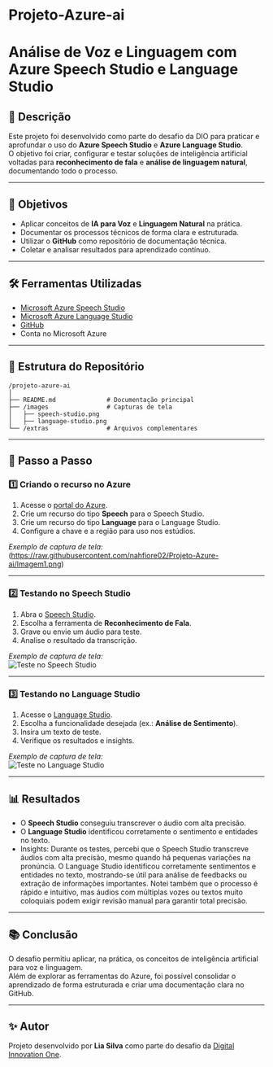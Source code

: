 # Projeto-Azure-ai
# Análise de Voz e Linguagem com Azure Speech Studio e Language Studio

## 📌 Descrição
Este projeto foi desenvolvido como parte do desafio da DIO para praticar e aprofundar o uso do **Azure Speech Studio** e **Azure Language Studio**.  
O objetivo foi criar, configurar e testar soluções de inteligência artificial voltadas para **reconhecimento de fala** e **análise de linguagem natural**, documentando todo o processo.

---

## 🎯 Objetivos
- Aplicar conceitos de **IA para Voz** e **Linguagem Natural** na prática.
- Documentar os processos técnicos de forma clara e estruturada.
- Utilizar o **GitHub** como repositório de documentação técnica.
- Coletar e analisar resultados para aprendizado contínuo.

---

## 🛠️ Ferramentas Utilizadas
- [Microsoft Azure Speech Studio](https://speech.microsoft.com/)
- [Microsoft Azure Language Studio](https://language.cognitive.azure.com/)
- [GitHub](https://github.com/)
- Conta no Microsoft Azure

---

## 📂 Estrutura do Repositório
```
/projeto-azure-ai
│
├── README.md              # Documentação principal
├── /images                # Capturas de tela
│   ├── speech-studio.png
│   ├── language-studio.png
└── /extras                # Arquivos complementares
```

---

## 🚀 Passo a Passo

### 1️⃣ Criando o recurso no Azure
1. Acesse o [portal do Azure](https://portal.azure.com/).
2. Crie um recurso do tipo **Speech** para o Speech Studio.
3. Crie um recurso do tipo **Language** para o Language Studio.
4. Configure a chave e a região para uso nos estúdios.

*Exemplo de captura de tela:*  
(https://raw.githubusercontent.com/nahfiore02/Projeto-Azure-ai/Imagem1.png)


---

### 2️⃣ Testando no Speech Studio
1. Abra o [Speech Studio](https://speech.microsoft.com/).
2. Escolha a ferramenta de **Reconhecimento de Fala**.
3. Grave ou envie um áudio para teste.
4. Analise o resultado da transcrição.

*Exemplo de captura de tela:*  
![Teste no Speech Studio](images/teste-speech.png)

---

### 3️⃣ Testando no Language Studio
1. Acesse o [Language Studio](https://language.cognitive.azure.com/).
2. Escolha a funcionalidade desejada (ex.: **Análise de Sentimento**).
3. Insira um texto de teste.
4. Verifique os resultados e insights.

*Exemplo de captura de tela:*  
![Teste no Language Studio](images/teste-language.png)

---

## 📊 Resultados
- O **Speech Studio** conseguiu transcrever o áudio com alta precisão.
- O **Language Studio** identificou corretamente o sentimento e entidades no texto.
- Insights: Durante os testes, percebi que o Speech Studio transcreve áudios com alta precisão, mesmo quando há pequenas variações na pronúncia. O Language Studio identificou corretamente sentimentos e entidades no texto, mostrando-se útil para análise de feedbacks ou extração de informações importantes. Notei também que o processo é rápido e intuitivo, mas áudios com múltiplas vozes ou textos muito coloquiais podem exigir revisão manual para garantir total precisão.

---

## 📚 Conclusão
O desafio permitiu aplicar, na prática, os conceitos de inteligência artificial para voz e linguagem.  
Além de explorar as ferramentas do Azure, foi possível consolidar o aprendizado de forma estruturada e criar uma documentação clara no GitHub.

---

## ✨ Autor
Projeto desenvolvido por **Lia Silva** como parte do desafio da [Digital Innovation One](https://dio.me/).
